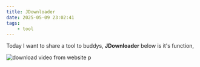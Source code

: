 ```yaml
---
title: JDownloader
date: 2025-05-09 23:02:41
tags:
    - tool
---
```




Today I want to share a tool to buddys, **JDownloader**
below is it's function,


![download video from website p](/images/jdownloader.png)

